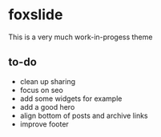 # foxslide #

This is a very much work-in-progess theme

## to-do ##

- clean up sharing
- focus on seo
- add some widgets for example
- add a good hero
- align bottom of posts and archive links
- improve footer
